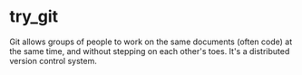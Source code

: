 # try_git
Git allows groups of people to work on the same documents (often code) at the same time, and without stepping on each other's toes. It's a distributed version control system.

